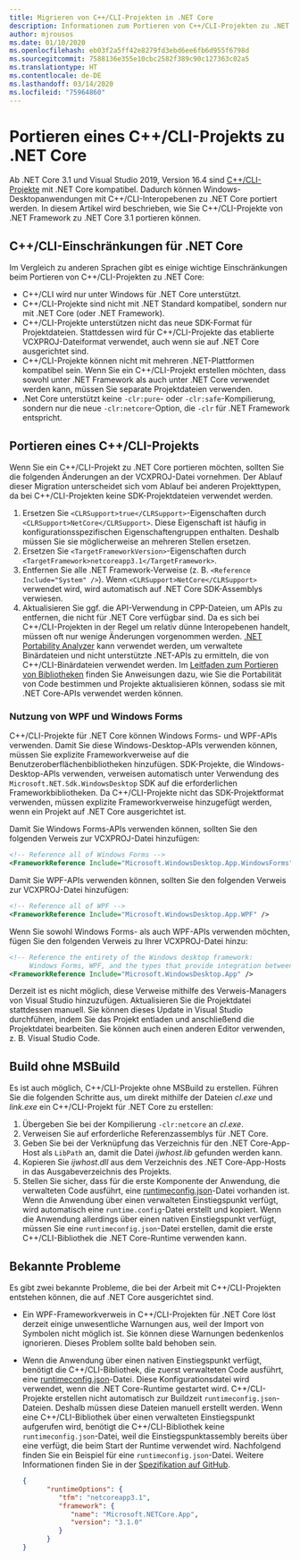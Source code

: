 ```yaml
---
title: Migrieren von C++/CLI-Projekten in .NET Core
description: Informationen zum Portieren von C++/CLI-Projekten zu .NET Core
author: mjrousos
ms.date: 01/10/2020
ms.openlocfilehash: eb03f2a5ff42e8279fd3ebd6ee6fb6d955f6798d
ms.sourcegitcommit: 7588136e355e10cbc2582f389c90c127363c02a5
ms.translationtype: HT
ms.contentlocale: de-DE
ms.lasthandoff: 03/14/2020
ms.locfileid: "75964860"
---
```

# <a name="how-to-port-a-ccli-project-to-net-core"></a>Portieren eines C++/CLI-Projekts zu .NET Core

Ab .NET Core 3.1 und Visual Studio 2019, Version 16.4 sind [C++/CLI-Projekte](/cpp/dotnet/dotnet-programming-with-cpp-cli-visual-cpp) mit .NET Core kompatibel. Dadurch können Windows-Desktopanwendungen mit C++/CLI-Interopebenen zu .NET Core portiert werden. In diesem Artikel wird beschrieben, wie Sie C++/CLI-Projekte von .NET Framework zu .NET Core 3.1 portieren können.

## <a name="ccli-net-core-limitations"></a>C++/CLI-Einschränkungen für .NET Core

Im Vergleich zu anderen Sprachen gibt es einige wichtige Einschränkungen beim Portieren von C++/CLI-Projekten zu .NET Core:

* C++/CLI wird nur unter Windows für .NET Core unterstützt.
* C++/CLI-Projekte sind nicht mit .NET Standard kompatibel, sondern nur mit .NET Core (oder .NET Framework).
* C++/CLI-Projekte unterstützen nicht das neue SDK-Format für Projektdateien. Stattdessen wird für C++/CLI-Projekte das etablierte VCXPROJ-Dateiformat verwendet, auch wenn sie auf .NET Core ausgerichtet sind.
* C++/CLI-Projekte können nicht mit mehreren .NET-Plattformen kompatibel sein. Wenn Sie ein C++/CLI-Projekt erstellen möchten, dass sowohl unter .NET Framework als auch unter .NET Core verwendet werden kann, müssen Sie separate Projektdateien verwenden.
* .Net Core unterstützt keine `-clr:pure`- oder `-clr:safe`-Kompilierung, sondern nur die neue `-clr:netcore`-Option, die `-clr` für .NET Framework entspricht.

## <a name="port-a-ccli-project"></a>Portieren eines C++/CLI-Projekts

Wenn Sie ein C++/CLI-Projekt zu .NET Core portieren möchten, sollten Sie die folgenden Änderungen an der VCXPROJ-Datei vornehmen. Der Ablauf dieser Migration unterscheidet sich vom Ablauf bei anderen Projekttypen, da bei C++/CLI-Projekten keine SDK-Projektdateien verwendet werden.

1. Ersetzen Sie `<CLRSupport>true</CLRSupport>`-Eigenschaften durch `<CLRSupport>NetCore</CLRSupport>`. Diese Eigenschaft ist häufig in konfigurationsspezifischen Eigenschaftengruppen enthalten. Deshalb müssen Sie sie möglicherweise an mehreren Stellen ersetzen.
2. Ersetzen Sie `<TargetFrameworkVersion>`-Eigenschaften durch `<TargetFramework>netcoreapp3.1</TargetFramework>`.
3. Entfernen Sie alle .NET Framework-Verweise (z. B. `<Reference Include="System" />`). Wenn `<CLRSupport>NetCore</CLRSupport>` verwendet wird, wird automatisch auf .NET Core SDK-Assemblys verwiesen.
4. Aktualisieren Sie ggf. die API-Verwendung in CPP-Dateien, um APIs zu entfernen, die nicht für .NET Core verfügbar sind. Da es sich bei C++/CLI-Projekten in der Regel um relativ dünne Interopebenen handelt, müssen oft nur wenige Änderungen vorgenommen werden. [.NET Portability Analyzer](../../standard/analyzers/portability-analyzer.md) kann verwendet werden, um verwaltete Binärdateien und nicht unterstützte .NET-APIs zu ermitteln, die von C++/CLI-Binärdateien verwendet werden. Im [Leitfaden zum Portieren von Bibliotheken](./libraries.md#determine-portability) finden Sie Anweisungen dazu, wie Sie die Portabilität von Code bestimmen und Projekte aktualisieren können, sodass sie mit .NET Core-APIs verwendet werden können.

### <a name="wpf-and-windows-forms-usage"></a>Nutzung von WPF und Windows Forms

C++/CLI-Projekte für .NET Core können Windows Forms- und WPF-APIs verwenden. Damit Sie diese Windows-Desktop-APIs verwenden können, müssen Sie explizite Frameworkverweise auf die Benutzeroberflächenbibliotheken hinzufügen. SDK-Projekte, die Windows-Desktop-APIs verwenden, verweisen automatisch unter Verwendung des `Microsoft.NET.Sdk.WindowsDesktop` SDK auf die erforderlichen Frameworkbibliotheken. Da C++/CLI-Projekte nicht das SDK-Projektformat verwenden, müssen explizite Frameworkverweise hinzugefügt werden, wenn ein Projekt auf .NET Core ausgerichtet ist.

Damit Sie Windows Forms-APIs verwenden können, sollten Sie den folgenden Verweis zur VCXPROJ-Datei hinzufügen:

```xml
<!-- Reference all of Windows Forms -->
<FrameworkReference Include="Microsoft.WindowsDesktop.App.WindowsForms" />
```

Damit Sie WPF-APIs verwenden können, sollten Sie den folgenden Verweis zur VCXPROJ-Datei hinzufügen:

```xml
<!-- Reference all of WPF -->
<FrameworkReference Include="Microsoft.WindowsDesktop.App.WPF" />
```

Wenn Sie sowohl Windows Forms- als auch WPF-APIs verwenden möchten, fügen Sie den folgenden Verweis zu Ihrer VCXPROJ-Datei hinzu:

```xml
<!-- Reference the entirety of the Windows desktop framework:
     Windows Forms, WPF, and the types that provide integration between them -->
<FrameworkReference Include="Microsoft.WindowsDesktop.App" />
```

Derzeit ist es nicht möglich, diese Verweise mithilfe des Verweis-Managers von Visual Studio hinzuzufügen. Aktualisieren Sie die Projektdatei stattdessen manuell. Sie können dieses Update in Visual Studio durchführen, indem Sie das Projekt entladen und anschließend die Projektdatei bearbeiten. Sie können auch einen anderen Editor verwenden, z. B. Visual Studio Code.

## <a name="build-without-msbuild"></a>Build ohne MSBuild

Es ist auch möglich, C++/CLI-Projekte ohne MSBuild zu erstellen. Führen Sie die folgenden Schritte aus, um direkt mithilfe der Dateien *cl.exe* und *link.exe* ein C++/CLI-Projekt für .NET Core zu erstellen:

1. Übergeben Sie bei der Kompilierung `-clr:netcore` an *cl.exe*.
2. Verweisen Sie auf erforderliche Referenzassemblys für .NET Core.
3. Geben Sie bei der Verknüpfung das Verzeichnis für den .NET Core-App-Host als `LibPath` an, damit die Datei *ijwhost.lib* gefunden werden kann.
4. Kopieren Sie *ijwhost.dll* aus dem Verzeichnis des .NET Core-App-Hosts in das Ausgabeverzeichnis des Projekts.
5. Stellen Sie sicher, dass für die erste Komponente der Anwendung, die verwalteten Code ausführt, eine [runtimeconfig.json](https://github.com/dotnet/cli/blob/master/Documentation/specs/runtime-configuration-file.md)-Datei vorhanden ist. Wenn die Anwendung über einen verwalteten Einstiegspunkt verfügt, wird automatisch eine `runtime.config`-Datei erstellt und kopiert. Wenn die Anwendung allerdings über einen nativen Einstiegspunkt verfügt, müssen Sie eine `runtimeconfig.json`-Datei erstellen, damit die erste C++/CLI-Bibliothek die .NET Core-Runtime verwenden kann.

## <a name="known-issues"></a>Bekannte Probleme

Es gibt zwei bekannte Probleme, die bei der Arbeit mit C++/CLI-Projekten entstehen können, die auf .NET Core ausgerichtet sind.

* Ein WPF-Frameworkverweis in C++/CLI-Projekten für .NET Core löst derzeit einige unwesentliche Warnungen aus, weil der Import von Symbolen nicht möglich ist. Sie können diese Warnungen bedenkenlos ignorieren. Dieses Problem sollte bald behoben sein.
* Wenn die Anwendung über einen nativen Einstiegspunkt verfügt, benötigt die C++/CLI-Bibliothek, die zuerst verwalteten Code ausführt, eine [runtimeconfig.json](https://github.com/dotnet/cli/blob/master/Documentation/specs/runtime-configuration-file.md)-Datei. Diese Konfigurationsdatei wird verwendet, wenn die .NET Core-Runtime gestartet wird. C++/CLI-Projekte erstellen nicht automatisch zur Buildzeit `runtimeconfig.json`-Dateien. Deshalb müssen diese Dateien manuell erstellt werden. Wenn eine C++/CLI-Bibliothek über einen verwalteten Einstiegspunkt aufgerufen wird, benötigt die C++/CLI-Bibliothek keine `runtimeconfig.json`-Datei, weil die Einstiegspunktassembly bereits über eine verfügt, die beim Start der Runtime verwendet wird. Nachfolgend finden Sie ein Beispiel für eine `runtimeconfig.json`-Datei. Weitere Informationen finden Sie in der [Spezifikation auf GitHub](https://github.com/dotnet/cli/blob/master/Documentation/specs/runtime-configuration-file.md).

    ```json
    {
          "runtimeOptions": {
             "tfm": "netcoreapp3.1",
             "framework": {
                "name": "Microsoft.NETCore.App",
                "version": "3.1.0"
             }
          }
    }
    ```
